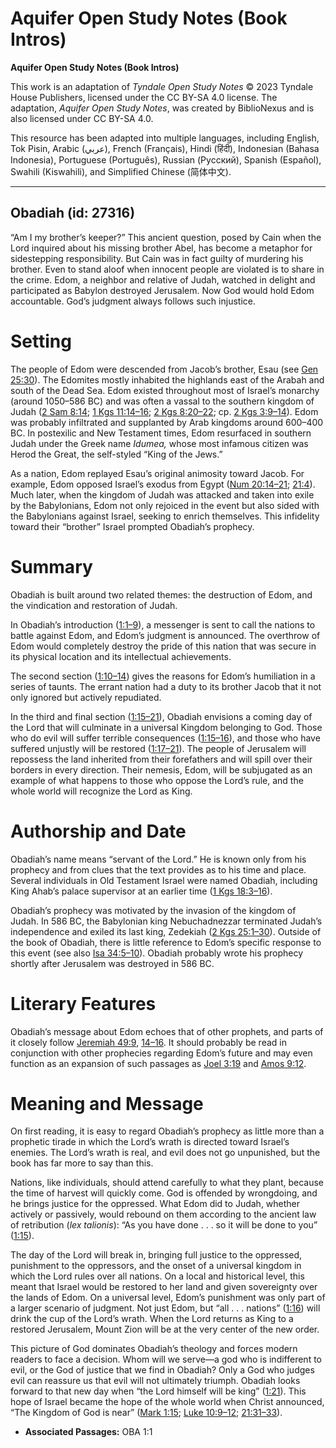 # Aquifer Open Study Notes (Book Intros)

**Aquifer Open Study Notes (Book Intros)**

This work is an adaptation of *Tyndale Open Study Notes* © 2023 Tyndale House Publishers, licensed under the CC BY\-SA 4\.0 license. The adaptation, *Aquifer Open Study Notes*, was created by BiblioNexus and is also licensed under CC BY\-SA 4\.0\.

This resource has been adapted into multiple languages, including English, Tok Pisin, Arabic (عربي), French (Français), Hindi (हिंदी), Indonesian (Bahasa Indonesia), Portuguese (Português), Russian (Русский), Spanish (Español), Swahili (Kiswahili), and Simplified Chinese (简体中文).



--------------------------------

## Obadiah (id: 27316)

“Am I my brother’s keeper?” This ancient question, posed by Cain when the Lord inquired about his missing brother Abel, has become a metaphor for sidestepping responsibility. But Cain was in fact guilty of murdering his brother. Even to stand aloof when innocent people are violated is to share in the crime. Edom, a neighbor and relative of Judah, watched in delight and participated as Babylon destroyed Jerusalem. Now God would hold Edom accountable. God’s judgment always follows such injustice.

Setting
=======

The people of Edom were descended from Jacob’s brother, Esau (see [Gen 25:30](https://ref.ly/Gen25:30)). The Edomites mostly inhabited the highlands east of the Arabah and south of the Dead Sea. Edom existed throughout most of Israel’s monarchy (around 1050–586 BC) and was often a vassal to the southern kingdom of Judah ([2 Sam 8:14](https://ref.ly/2Sam8:14); [1 Kgs 11:14–16](https://ref.ly/1Kgs11:14-1Kgs11:16); [2 Kgs 8:20–22](https://ref.ly/2Kgs8:20-2Kgs8:22); cp. [2 Kgs 3:9–14](https://ref.ly/2Kgs3:9-2Kgs3:14)). Edom was probably infiltrated and supplanted by Arab kingdoms around 600–400 BC. In postexilic and New Testament times, Edom resurfaced in southern Judah under the Greek name *Idumea,* whose most infamous citizen was Herod the Great, the self\-styled “King of the Jews.”

As a nation, Edom replayed Esau’s original animosity toward Jacob. For example, Edom opposed Israel’s exodus from Egypt ([Num 20:14–21](https://ref.ly/Num20:14-Num20:21); [21:4](https://ref.ly/Num21:4)). Much later, when the kingdom of Judah was attacked and taken into exile by the Babylonians, Edom not only rejoiced in the event but also sided with the Babylonians against Israel, seeking to enrich themselves. This infidelity toward their “brother” Israel prompted Obadiah’s prophecy.

Summary
=======

Obadiah is built around two related themes: the destruction of Edom, and the vindication and restoration of Judah.

In Obadiah’s introduction ([1:1–9](https://ref.ly/Obad1:1-Obad1:9)), a messenger is sent to call the nations to battle against Edom, and Edom’s judgment is announced. The overthrow of Edom would completely destroy the pride of this nation that was secure in its physical location and its intellectual achievements.

The second section ([1:10–14](https://ref.ly/Obad1:10-Obad1:14)) gives the reasons for Edom’s humiliation in a series of taunts. The errant nation had a duty to its brother Jacob that it not only ignored but actively repudiated.

In the third and final section ([1:15–21](https://ref.ly/Obad1:15-Obad1:21)), Obadiah envisions a coming day of the Lord that will culminate in a universal Kingdom belonging to God. Those who do evil will suffer terrible consequences ([1:15–16](https://ref.ly/Obad1:15-Obad1:16)), and those who have suffered unjustly will be restored ([1:17–21](https://ref.ly/Obad1:17-Obad1:21)). The people of Jerusalem will repossess the land inherited from their forefathers and will spill over their borders in every direction. Their nemesis, Edom, will be subjugated as an example of what happens to those who oppose the Lord’s rule, and the whole world will recognize the Lord as King.

Authorship and Date
===================

Obadiah’s name means “servant of the Lord.” He is known only from his prophecy and from clues that the text provides as to his time and place. Several individuals in Old Testament Israel were named Obadiah, including King Ahab’s palace supervisor at an earlier time ([1 Kgs 18:3–16](https://ref.ly/1Kgs18:3-1Kgs18:16)).

Obadiah’s prophecy was motivated by the invasion of the kingdom of Judah. In 586 BC, the Babylonian king Nebuchadnezzar terminated Judah’s independence and exiled its last king, Zedekiah ([2 Kgs 25:1–30](https://ref.ly/2Kgs25:1-2Kgs25:30)). Outside of the book of Obadiah, there is little reference to Edom’s specific response to this event (see also [Isa 34:5–10](https://ref.ly/Isa34:5-Isa34:10)). Obadiah probably wrote his prophecy shortly after Jerusalem was destroyed in 586 BC.

Literary Features
=================

Obadiah’s message about Edom echoes that of other prophets, and parts of it closely follow [Jeremiah 49:9](https://ref.ly/Jer49:9), [14–16](https://ref.ly/Jer49:14-Jer49:16). It should probably be read in conjunction with other prophecies regarding Edom’s future and may even function as an expansion of such passages as [Joel 3:19](https://ref.ly/Joel3:19) and [Amos 9:12](https://ref.ly/Amos9:12).

Meaning and Message
===================

On first reading, it is easy to regard Obadiah’s prophecy as little more than a prophetic tirade in which the Lord’s wrath is directed toward Israel’s enemies. The Lord’s wrath is real, and evil does not go unpunished, but the book has far more to say than this.

Nations, like individuals, should attend carefully to what they plant, because the time of harvest will quickly come. God is offended by wrongdoing, and he brings justice for the oppressed. What Edom did to Judah, whether actively or passively, would rebound on them according to the ancient law of retribution (*lex talionis*): “As you have done . . . so it will be done to you” ([1:15](https://ref.ly/Obad1:15)).

The day of the Lord will break in, bringing full justice to the oppressed, punishment to the oppressors, and the onset of a universal kingdom in which the Lord rules over all nations. On a local and historical level, this meant that Israel would be restored to her land and given sovereignty over the lands of Edom. On a universal level, Edom’s punishment was only part of a larger scenario of judgment. Not just Edom, but “all . . . nations” ([1:16](https://ref.ly/Obad1:16)) will drink the cup of the Lord’s wrath. When the Lord returns as King to a restored Jerusalem, Mount Zion will be at the very center of the new order.

This picture of God dominates Obadiah’s theology and forces modern readers to face a decision. Whom will we serve—a god who is indifferent to evil, or the God of justice that we find in Obadiah? Only a God who judges evil can reassure us that evil will not ultimately triumph. Obadiah looks forward to that new day when “the Lord himself will be king” ([1:21](https://ref.ly/Obad1:21)). This hope of Israel became the hope of the whole world when Christ announced, “The Kingdom of God is near” ([Mark 1:15](https://ref.ly/Mark1:15); [Luke 10:9–12](https://ref.ly/Luke10:9-Luke10:12); [21:31–33](https://ref.ly/Luke21:31-Luke21:33)).

* **Associated Passages:** OBA 1:1

